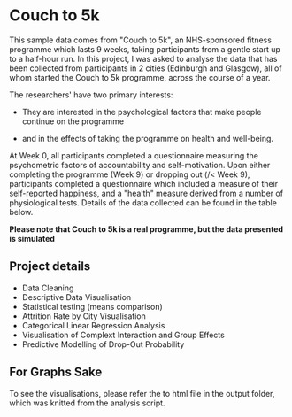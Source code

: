 # Couch to 5k 

This sample data comes from "Couch to 5k", an NHS-sponsored fitness programme which lasts 9 weeks, taking participants from a gentle start up to a half-hour run. In this project, I was asked to analyse the data that has been collected from participants in 2 cities (Edinburgh and Glasgow), all of whom started the Couch to 5k programme, across the course of a year.

The researchers' have two primary interests:

-   They are interested in the psychological factors that make people continue on the programme

-    and in the effects of taking the programme on health and well-being.

At Week 0, all participants completed a questionnaire measuring the psychometric factors of accountability and self-motivation. Upon either completing the programme (Week 9) or dropping out (/< Week 9), participants completed a questionnaire which included a measure of their self-reported happiness, and a "health" measure derived from a number of physiological tests. Details of the data collected can be found in the table below.

**Please note that Couch to 5k is a real programme, but the data presented is simulated**

## Project details 

- Data Cleaning 
- Descriptive Data Visualisation 
- Statistical testing (means comparison)
- Attrition Rate by City Visualisation
- Categorical Linear Regression Analysis
- Visualisation of Complext Interaction and Group Effects
- Predictive Modelling of Drop-Out Probability


## For Graphs Sake

To see the visualisations, please refer the to html file in the output folder, which was knitted from the analysis script. 
